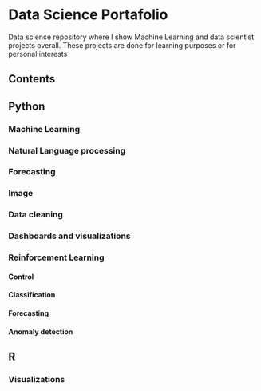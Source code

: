 # Data Science Portafolio

Data science repository where I show Machine Learning and data scientist projects overall. These projects are done 
for learning purposes or for personal interests

## Contents

## Python 

### Machine Learning

### Natural Language processing

### Forecasting

### Image

### Data cleaning

### Dashboards and visualizations

### Reinforcement Learning
#### Control
#### Classification
#### Forecasting
#### Anomaly detection

## R

### Visualizations
